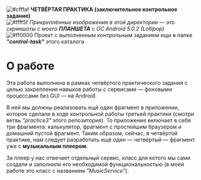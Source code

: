 ![#cfffaf](https://via.placeholder.com/15/6ffda7/000000?text=+) **ЧЕТВЁРТАЯ ПРАКТИКА (заключительное контрольное задание)**  
![#ffff5f](https://via.placeholder.com/15/ffff5f/000000?text=+) *Прикреплённые изображения в этой директории — это скриншоты с моего **ПЛАНШЕТА** с ОС Android 5.0.2 (Lollipop)*  
![#ff0000](https://via.placeholder.com/15/ff0000/000000?text=+) Проект с выполненным контрольным заданием ищи в папке ***"control-task"*** этого каталога

<h1>О работе</h1>
<p>Эта работа выполнена в рамках четвёртого практического задания с целью закрепления навыков работы с сервисами — фоновыми процессами без GUI — на Android.</p>
<p>В ней мы должны реализовать ещё один фрагмент в приложении, которое сделали в ходе контрольной работы третьей практики (смотри ветвь <i>"practice3"</i> этого репозитория). То приложение включает в себя три фрагмента: калькулятор, фрагмент с простейшим браузером и домашний пустой фрагмент. Таким образом, сейчас, в четвёртой практике, нам следует разработать ещё один — четвёртый — фрагмент уже с <b>музыкальным плеером</b>.</p>
<p>За плеер у нас отвечает отдельный сервис, класс для котого мы сами создали и заполнили его необходимой функциональностью (в моей работе это класс с названием <i>"MusicService"</i>).</p>

